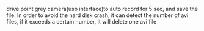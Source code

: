 drive point grey camera(usb interface)to auto record for 5 sec, and save the file.
In order to avoid the hard disk crash, it can detect the number of avi files, if it exceeds a certain number,
it will delete one avi file
